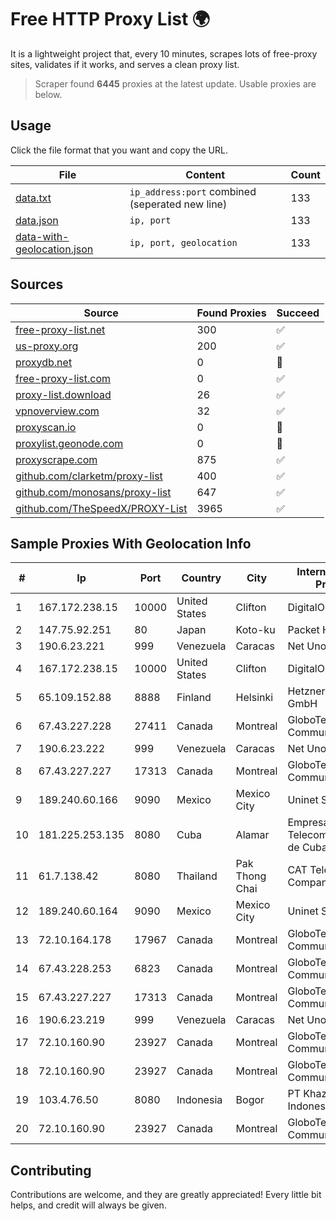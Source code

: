 
# Free HTTP Proxy List 🌍

It is a lightweight project that, every 10 minutes, scrapes lots of free-proxy sites, validates if it works, and serves a clean proxy list.


> Scraper found **6445** proxies at the latest update. Usable proxies are below.

## Usage

Click the file format that you want and copy the URL.


|File|Content|Count|
|----|-------|-----|
|[data.txt](https://raw.githubusercontent.com/themiralay/Proxy-List-World/master/data.txt)|`ip_address:port` combined (seperated new line)|133|
|[data.json](https://raw.githubusercontent.com/themiralay/Proxy-List-World/master/data.json)|`ip, port`|133|
|[data-with-geolocation.json](https://raw.githubusercontent.com/themiralay/Proxy-List-World/master/data-with-geolocation.json)|`ip, port, geolocation`|133|

## Sources

|Source|Found Proxies|Succeed|
|------|-------------|-------|
|[free-proxy-list.net](https://free-proxy-list.net)|300|✅|
|[us-proxy.org](https://www.us-proxy.org)|200|✅|
|[proxydb.net](http://proxydb.net)|0|🚫|
|[free-proxy-list.com](https://free-proxy-list.com/?page=&port=&type%5B%5D=http&type%5B%5D=https&up_time=0&search=Search)|0|✅|
|[proxy-list.download](https://www.proxy-list.download/HTTP)|26|✅|
|[vpnoverview.com](https://vpnoverview.com/privacy/anonymous-browsing/free-proxy-servers)|32|✅|
|[proxyscan.io](https://www.proxyscan.io)|0|🚫|
|[proxylist.geonode.com](https://proxylist.geonode.com/api/proxy-list?limit=300&page=1&sort_by=lastChecked&sort_type=desc&protocols=http,https)|0|🚫|
|[proxyscrape.com](https://api.proxyscrape.com/v2/?request=displayproxies&protocol=http&timeout=10000&country=all&ssl=all&anonymity=all)|875|✅|
|[github.com/clarketm/proxy-list](https://raw.githubusercontent.com/clarketm/proxy-list/master/proxy-list-raw.txt)|400|✅|
|[github.com/monosans/proxy-list](https://raw.githubusercontent.com/monosans/proxy-list/main/proxies/http.txt)|647|✅|
|[github.com/TheSpeedX/PROXY-List](https://raw.githubusercontent.com/TheSpeedX/PROXY-List/master/http.txt)|3965|✅|


## Sample Proxies With Geolocation Info

|#|Ip|Port|Country|City|Internet Service Provider|
|-|--|----|-------|----|-------------------------|
|1|167.172.238.15|10000|United States|Clifton|DigitalOcean, LLC|
|2|147.75.92.251|80|Japan|Koto-ku|Packet Host, Inc.|
|3|190.6.23.221|999|Venezuela|Caracas|Net Uno|
|4|167.172.238.15|10000|United States|Clifton|DigitalOcean, LLC|
|5|65.109.152.88|8888|Finland|Helsinki|Hetzner Online GmbH|
|6|67.43.227.228|27411|Canada|Montreal|GloboTech Communications|
|7|190.6.23.222|999|Venezuela|Caracas|Net Uno|
|8|67.43.227.227|17313|Canada|Montreal|GloboTech Communications|
|9|189.240.60.166|9090|Mexico|Mexico City|Uninet S.A. de C.V.|
|10|181.225.253.135|8080|Cuba|Alamar|Empresa de Telecomunicaciones de Cuba, S.A.|
|11|61.7.138.42|8080|Thailand|Pak Thong Chai|CAT Telecom Public Company Limited|
|12|189.240.60.164|9090|Mexico|Mexico City|Uninet S.A. de C.V.|
|13|72.10.164.178|17967|Canada|Montreal|GloboTech Communications|
|14|67.43.228.253|6823|Canada|Montreal|GloboTech Communications|
|15|67.43.227.227|17313|Canada|Montreal|GloboTech Communications|
|16|190.6.23.219|999|Venezuela|Caracas|Net Uno|
|17|72.10.160.90|23927|Canada|Montreal|GloboTech Communications|
|18|72.10.160.90|23927|Canada|Montreal|GloboTech Communications|
|19|103.4.76.50|8080|Indonesia|Bogor|PT Khazanah Net Indonesia|
|20|72.10.160.90|23927|Canada|Montreal|GloboTech Communications|



## Contributing

Contributions are welcome, and they are greatly appreciated! Every
little bit helps, and credit will always be given.

